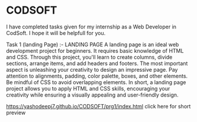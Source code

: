 # CODSOFT
I have completed tasks given for my internship as a Web Developer in CodSoft. I hope it will be helpfull for you.

Task 1 (landing Page) :- LANDING PAGE A landing page is an ideal web development project for beginners. It requires basic knowledge of HTML and CSS. Through this project, you'll learn to create columns, divide sections, arrange items, and add headers and footers. The most important aspect is unleashing your creativity to design an impressive page. Pay attention to alignments, padding, color palette, boxes, and other elements. Be mindful of CSS to avoid overlapping elements. In short, a landing page project allows you to apply HTML and CSS skills, encouraging your creativity while ensuring a visually appealing and user-friendly design.

 https://yashodeepj7.github.io/CODSOFT/prg1/index.html click here for short preview
